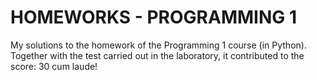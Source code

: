 # HOMEWORKS - PROGRAMMING 1
My solutions to the homework of the Programming 1 course (in Python). Together with the test carried out in the laboratory, it contributed to the score: 30 cum laude!
